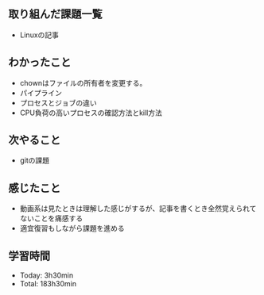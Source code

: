 ## 取り組んだ課題一覧
- Linuxの記事

## わかったこと
- chownはファイルの所有者を変更する。
- パイプライン
- プロセスとジョブの違い
- CPU負荷の高いプロセスの確認方法とkill方法

## 次やること
- gitの課題

## 感じたこと
- 動画系は見たときは理解した感じがするが、記事を書くとき全然覚えられてないことを痛感する
- 適宜復習もしながら課題を進める

## 学習時間
- Today: 3h30min
- Total: 183h30min
